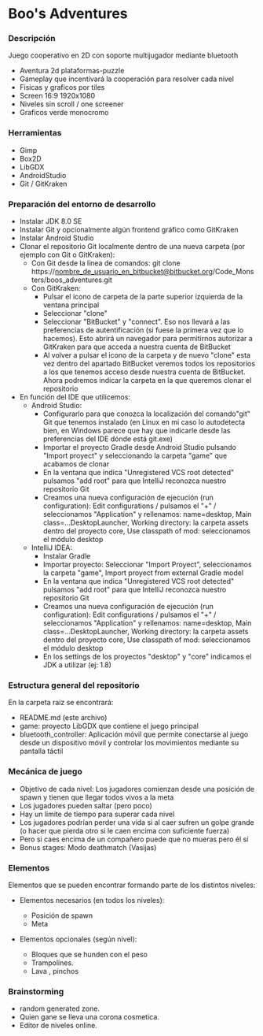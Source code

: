 # Boo's Adventures #

### Descripción ###

Juego cooperativo en 2D con soporte multijugador mediante bluetooth
* Aventura 2d plataformas-puzzle
* Gameplay que incentivará la cooperación para resolver cada nivel
* Fisicas y graficos por tiles
* Screen 16:9 1920x1080
* Niveles sin scroll / one screener
* Graficos verde monocromo

### Herramientas ###

* Gimp
* Box2D
* LibGDX
* AndroidStudio
* Git / GitKraken

### Preparación del entorno de desarrollo ###

* Instalar JDK 8.0 SE
* Instalar Git y opcionalmente algún frontend gráfico como GitKraken
* Instalar Android Studio
* Clonar el repositorio Git localmente dentro de una nueva carpeta (por ejemplo con Git o GitKraken):
  * Con Git desde la línea de comandos: git clone https://nombre_de_usuario_en_bitbucket@bitbucket.org/Code_Monsters/boos_adventures.git
  * Con GitKraken:
    * Pulsar el icono de carpeta de la parte superior izquierda de la ventana principal
    * Seleccionar "clone"
    * Seleccionar "BitBucket" y "connect". Eso nos llevará a las preferencias de autentificación (si fuese la primera vez que lo hacemos). Esto abrirá un navegador para permitirnos autorizar a GitKraken para que acceda a nuestra cuenta de BitBucket
    * Al volver a pulsar el icono de la carpeta y de nuevo "clone" esta vez dentro del apartado BitBucket veremos todos los repositorios a los que tenemos acceso desde nuestra cuenta de BitBucket. Ahora podremos indicar la carpeta en la que queremos clonar el repositorio
* En función del IDE que utilicemos:
  * Android Studio:
    * Configurarlo para que conozca la localización del comando"git" Git que tenemos instalado (en Linux en mi caso lo autodetecta bien, en Windows parece que hay que indicarle desde las preferencias del IDE dónde está git.exe)
	* Importar el proyecto Gradle desde Android Studio pulsando "Import proyect" y seleccionando la carpeta "game" que acabamos de clonar
    * En la ventana que indica "Unregistered VCS root detected" pulsamos "add root" para que IntelliJ reconozca nuestro repositorio Git
    * Creamos una nueva configuración de ejecución (run configuration): Edit configurations / pulsamos el "+" / seleccionamos "Application" y rellenamos: name=desktop, Main class=...DesktopLauncher, Working directory: la carpeta assets dentro del proyecto core, Use classpath of mod: seleccionamos el módulo desktop
  * IntelliJ IDEA:
    * Instalar Gradle
    * Importar proyecto: Seleccionar "Import Proyect", seleccionamos la carpeta "game", Import proyect from external Gradle model
	* En la ventana que indica "Unregistered VCS root detected" pulsamos "add root" para que IntelliJ reconozca nuestro repositorio Git
    * Creamos una nueva configuración de ejecución (run configuration): Edit configurations / pulsamos el "+" / seleccionamos "Application" y rellenamos: name=desktop, Main class=...DesktopLauncher, Working directory: la carpeta assets dentro del proyecto core, Use classpath of mod: seleccionamos el módulo desktop
	* En los settings de los proyectos "desktop" y "core" indicamos el JDK a utilizar (ej: 1.8)

### Estructura general del repositorio ###

En la carpeta raiz se encontrará:
* README.md (este archivo)
* game: proyecto LibGDX que contiene el juego principal
* bluetooth_controller: Aplicación móvil que permite conectarse al juego desde un dispositivo móvil y controlar los movimientos mediante su pantalla táctil

### Mecánica de juego ###

* Objetivo de cada nivel: Los jugadores comienzan desde una posición de spawn y tienen que llegar todos vivos a la meta
* Los jugadores pueden saltar (pero poco)
* Hay un limite de tiempo para superar cada nivel
* Los jugadores podrían perder una vida si al caer sufren un golpe grande (o hacer que pierda otro si le caen encima con suficiente fuerza)
* Pero si caes encima de un compañero puede que no mueras pero él sí
* Bonus stages: Modo deathmatch (Vasijas)

### Elementos ###

Elementos que se pueden encontrar formando parte de los distintos niveles:

* Elementos necesarios (en todos los niveles):
  * Posición de spawn
  * Meta
  
* Elementos opcionales (según nivel):
  * Bloques que se hunden con el peso
  * Trampolines.
  * Lava , pinchos

### Brainstorming ###

* random generated zone.
* Quien gane se lleva una corona cosmetica.
* Editor de niveles online.

